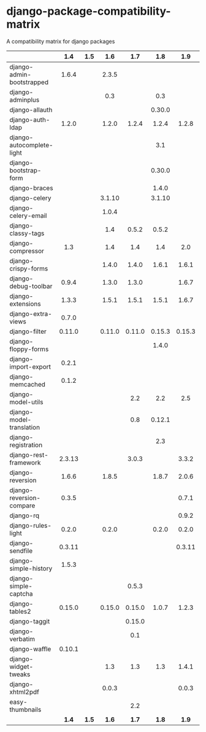 # django-package-compatibility-matrix
A compatibility matrix for django packages


|                            | 1.4   | 1.5 | 1.6   | 1.7   | 1.8   | 1.9   | 1.10| 1.11| 2.0 | 2.1 |
| -------------------        |:---:  |:---:|:---:  |:---:  |:---:  |:---:  |:---:|:---:|:---:|:---:|
| django-admin-bootstrapped  |1.6.4  |     |2.3.5  |       |       |       |     |     |     |     |   
| django-adminplus           |       |     |0.3    |       | 0.3   |       |     |     |     |     |   
| django-allauth             |       |     |       |       |0.30.0 |       |     |     |     |     |   
| django-auth-ldap           |1.2.0  |     |1.2.0  |1.2.4  |1.2.4  |1.2.8  |     |     |     |     |   
| django-autocomplete-light  |       |     |       |       |3.1    |       |     |     |     |     |   
| django-bootstrap-form      |       |     |       |       |0.30.0 |       |     |     |     |     |   
| django-braces              |       |     |       |       |1.4.0  |       |     |     |     |     |   
| django-celery              |       |     |3.1.10 |       |3.1.10 |       |     |     |     |     |   
| django-celery-email        |       |     |1.0.4  |       |       |       |     |     |     |     |   
| django-classy-tags         |       |     | 1.4   |0.5.2  |0.5.2  |       |     |     |     |     |   
| django-compressor          |1.3    |     | 1.4   | 1.4   |1.4    |2.0    |     |     |     |     |   
| django-crispy-forms        |       |     | 1.4.0 |1.4.0  |1.6.1  |1.6.1  |     |     |     |     |   
| django-debug-toolbar       |0.9.4  |     |1.3.0  |1.3.0  |       |1.6.7  |     |     |     |     |   
| django-extensions          |1.3.3  |     |1.5.1  |1.5.1  |1.5.1  |1.6.7  |     |     |     |     |   
| django-extra-views         |0.7.0  |     |       |       |       |       |     |     |     |     |   
| django-filter              |0.11.0 |     |0.11.0 |0.11.0 |0.15.3 |0.15.3 |     |     |     |     |   
| django-floppy-forms        |       |     |       |       |1.4.0  |       |     |     |     |     |   
| django-import-export       |0.2.1  |     |       |       |       |       |     |     |     |     |   
| django-memcached           |0.1.2  |     |       |       |       |       |     |     |     |     |   
| django-model-utils         |       |     |       |2.2    |  2.2  |2.5    |     |     |     |     |   
| django-model-translation   |       |     |       | 0.8   |0.12.1 |       |     |     |     |     |   
| django-registration        |       |     |       |       |2.3    |       |     |     |     |     |   
| django-rest-framework      |2.3.13 |     |       |3.0.3  |       |3.3.2  |     |     |     |     |   
| django-reversion           |1.6.6  |     | 1.8.5 |       |1.8.7  |2.0.6  |     |     |     |     |   
| django-reversion-compare   |0.3.5  |     |       |       |       |0.7.1  |     |     |     |     |   
| django-rq                  |       |     |       |       |       |0.9.2  |     |     |     |     |   
| django-rules-light         | 0.2.0 |     | 0.2.0 |       |0.2.0  |0.2.0  |     |     |     |     |   
| django-sendfile            |0.3.11 |     |       |       |       |0.3.11 |     |     |     |     |   
| django-simple-history      |1.5.3  |     |       |       |       |       |     |     |     |     |   
| django-simple-captcha      |       |     |       |0.5.3  |       |       |     |     |     |     |   
| django-tables2             |0.15.0 |     | 0.15.0|0.15.0 |1.0.7  |1.2.3  |     |     |     |     |   
| django-taggit              |       |     |       |0.15.0 |       |       |     |     |     |     |   
| django-verbatim            |       |     |       | 0.1   |       |       |     |     |     |     |   
| django-waffle              |0.10.1 |     |       |       |       |       |     |     |     |     |   
| django-widget-tweaks       |       |     | 1.3   |1.3    | 1.3   |1.4.1  |     |     |     |     |   
| django-xhtml2pdf           |       |     | 0.0.3 |       |       |0.0.3  |     |     |     |     |   
| easy-thumbnails            |       |     |       |  2.2  |       |       |     |     |     |     |   
|                            |**1.4**|**1.5**|**1.6**|**1.7**|**1.8**|**1.9**|**1.10**|**1.11**|**2.0**|**2.1**|
